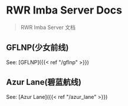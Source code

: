 # RWR Imba Server Docs

> RWR Imba Server 文档

## GFLNP(少女前线)
See: [GFLNP]({{< ref "/gflnp" >}})

## Azur Lane(碧蓝航线)

See: [Azur Lane]({{< ref "/azur_lane" >}})
